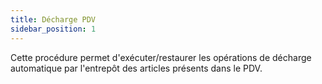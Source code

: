 ```yaml
---
title: Décharge PDV
sidebar_position: 1
---
```


Cette procédure permet d'exécuter/restaurer les opérations de décharge automatique par l'entrepôt des articles présents dans le PDV.






